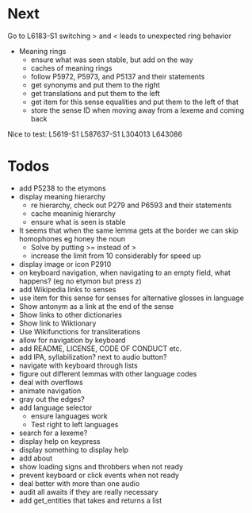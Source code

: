 # Next
Go to L6183-S1
switching > and < leads to unexpected ring behavior

- Meaning rings
  - ensure what was seen stable, but add on the way
  - caches of meaning rings
  - follow P5972, P5973, and P5137 and their statements
  - get synonyms and put them to the right
  - get translations and put them to the left
  - get item for this sense equalities and put them to the left of that
  - store the sense ID when moving away from a lexeme and coming back

Nice to test:
L5619-S1
L587637-S1
L304013
L643086

# Todos
- add P5238 to the etymons
- display meaning hierarchy
  - re hierarchy, check out P279 and P6593 and their statements
  - cache meaninig hierarchy
  - ensure what is seen is stable
- It seems that when the same lemma gets at the border we can skip homophones eg honey the noun
  - Solve by putting >= instead of >
  - increase the limit from 10 considerably for speed up
- display image or icon P2910
- on keyboard navigation, when navigating to an empty field, what happens? (eg no etymon but press z)
- add Wikipedia links to senses
- use item for this sense for senses for alternative glosses in language
- Show antonym as a link at the end of the sense
- Show links to other dictionaries
- Show link to Wiktionary
- Use Wikifunctions for transliterations
- allow for navigation by keyboard
- add README, LICENSE, CODE OF CONDUCT etc.
- add IPA, syllabilization? next to audio button?
- navigate with keyboard through lists
- figure out different lemmas with other language codes
- deal with overflows
- animate navigation
- gray out the edges?
- add language selector
  - ensure languages work
  - Test right to left languages
- search for a lexeme?
- display help on keypress
- display something to display help
- add about
- show loading signs and throbbers when not ready
 - prevent keyboard or click events when not ready
- deal better with more than one audio
- audit all awaits if they are really necessary
- add get_entities that takes and returns a list
